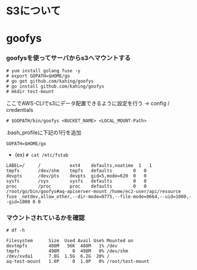 # S3について

# goofys

### goofysを使ってサーバからs3へマウントする

```
# yum install golang fuse -y
# export GOPATH=$HOME/go
# go get github.com/kahing/goofys
# go install github.com/kahing/goofys
# mkdir test-mount
```

ここでAWS-CLIでs3にデータ配置できるように設定を行う
→ config / credentials

```  
# $GOPATH/bin/goofys <BUCKET_NAME> <LOCAL_MOUNT-Path>
```


.bash_profileに下記の1行を追加

```
GOPATH=$HOME/go
```


- (ex) `# cat /etc/fstab`
```
LABEL=/     /           ext4    defaults,noatime  1   1
tmpfs       /dev/shm    tmpfs   defaults        0   0
devpts      /dev/pts    devpts  gid=5,mode=620  0   0
sysfs       /sys        sysfs   defaults        0   0
proc        /proc       proc    defaults        0   0
/root/go/bin/goofys#aq-apiserver-mount /home/ec2-user/api/resource fuse _netdev,allow_other,--dir-mode=0775,--file-mode=0664,--uid=1000,--gid=1000 0 0
```

### マウントされているかを確認
`# df -h`

```
Filesystem      Size  Used Avail Use% Mounted on
devtmpfs        488M   56K  488M   1% /dev
tmpfs           498M     0  498M   0% /dev/shm
/dev/xvda1      7.8G  1.5G  6.2G  20% /
aq-test-mount   1.0P     0  1.0P   0% /root/test-mount
```

